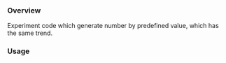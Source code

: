 ### Overview
Experiment code which generate number by predefined value, which has the same trend.

### Usage

```


```
